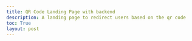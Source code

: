 ```yaml
---
title: QR Code Landing Page with backend
description: A landing page to redirect users based on the qr code
toc: True
layout: post
---
```



<title>Redirecting to https://github.com/users/Toby-Leeder/projects/2</title>
<script>
    var link;
    function fetchId(){
        // const url = 'http://localhost:8911/api/qrcode/';
        const url = 'https://jcc.stu.nighthawkcodingsociety.com/api/qrcode/';
        return fetch(url + window.location.hash.substring(1))
        .then(response => {
            if (!response.ok) {
            throw new Error('Network response was not ok, status: ' + response.status);
            }
            return response.json();
        })
        .then(data => {
            return data;
        })
        .catch(error => {
            console.error('Fetch error:', error);
        });
    }
    function getLink(){
        return fetchId().then(obj => {
            var num = Math.random()
            var intervals = [];
            for (var i = 0; i < obj.linkFreqs.length; i ++){
                if (i == 0){
                    intervals.push(obj.linkFreqs[i].frequency)
                }
                else {
                    intervals.push(intervals[i - 1] + obj.linkFreqs[i-1].frequency)
                }
            }
            for (i in intervals){
                console.log(num);
                console.log(intervals[i])
                if (num < intervals[i]){
                    link = obj.linkFreqs[i].link;
                    return link
                }
            }
        })
    }
    getLink().then(link => {
            console.log(link);
            var head = document.querySelector('head')
            var meta = document.createElement('meta')
            meta.httpEquiv = "refresh"
            meta.content ="0; URL=" + link;
            var link = document.createElement('link')
            link.rel = "canonical"
            link.href = link
            head.appendChild(meta)
            head.appendChild(link)
    })
</script>